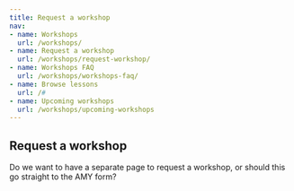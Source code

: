 ```yaml
---
title: Request a workshop
nav:
- name: Workshops
  url: /workshops/
- name: Request a workshop
  url: /workshops/request-workshop/
- name: Workshops FAQ
  url: /workshops/workshops-faq/
- name: Browse lessons
  url: /#
- name: Upcoming workshops
  url: /workshops/upcoming-workshops
---
```


## Request a workshop

Do we want to have a separate page to request a workshop, or should this go straight to the AMY form? 
